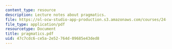 ```yaml
---
content_type: resource
description: Lecture notes about pragmatics.
file: https://ol-ocw-studio-app-production.s3.amazonaws.com/courses/24-954-pragmatics-in-linguistic-theory-fall-2006/47c7cdc6ce5a2e52764d09685e43ded8_pragmatics.pdf
file_type: application/pdf
resourcetype: Document
title: pragmatics.pdf
uid: 47c7cdc6-ce5a-2e52-764d-09685e43ded8
---
```

